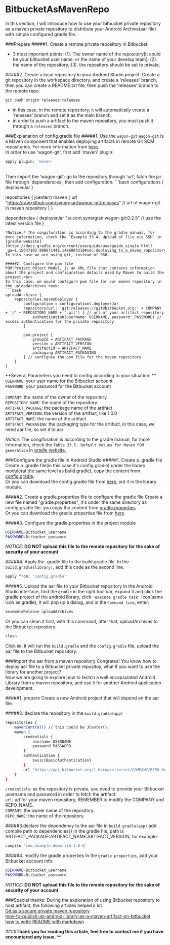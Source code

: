 # BitbucketAsMavenRepo

In this section, I will introduce how to use your bitbucket private repository as a maven private repository to distribute your Android Archive(aar file) with simple configured gradle file. 

###Prepare
#####1. Create a remote private repository in Bitbucket. 
* 3 most important points: (1). The owner name of the repository[it could be your bitbucket user name, or the name of your develop team]; (2). the name of the repository; (3). the repository should be set to private.

#####2. Create a local repository in your Android Studio project.
Create a git repository in the workspace directory, and create a 'releases' branch, then you can create a README.txt file, then push the 'releases' branch to the remote repo.
```bash
git push origin releases:releases
```
* in this case, in the remote repository, it will automatically create a 'releases' branch and set it as the main branch.
* in order to push a artifact to the maven repository, you must push it through a ```releases``` branch.

###Explanation of config.gradle file
#####1. Use the `wagon-git` 
`Wagon-git` is a Maven component that enables deploying artifacts in remote Git SCM repositories. For more information from [here](http://synergian.github.io/wagon-git/index.html).<br>
In order to use 'wagon-git', first add 'maven' plugin: 
```bash
apply plugin: 'maven'
```
<br>
Then import the 'wagon-git':
go to the repository through 'url', fatch the jar file through 'dependencies', then add configuration:
```bash
configurations {
    deployerJar
}

repositories {
    jcenter()
    maven {
        url "https://raw.github.com/synergian/wagon-git/releases"  // url of wagon-git in maven repository
    }
}

dependencies {
    deployerJar "ar.com.synergian:wagon-git:0.2.5"  // use the latest version file 
}
```
*Notice:* The congifuration is according to the gradle manual, for more information, check the `Example 33.4. Upload of file via SSH` in [gradle website](https://docs.gradle.org/current/userguide/userguide_single.html?_ga=1.15647102.998671448.1486064310#sec:deploying_to_a_maven_repository). In this case we are using git, instead of SSH.

#####2. Configure the pom file
POM:Project Object Model, is an XML file that contains information about the project and configuration details used by Maven to build the project.<br>
In this case, we would configure pom file for our maven repository in the uploadArchives task:
```bash
uploadArchives {
    repositories.mavenDeployer {
        configuration = configurations.deployerJar
        repository(url: 'git:releases://git@bitbucket.org:' + COMPANY + '/' + REPOSITORY_NAME + '.git') { // url of your artifact repository
            authentication(userName: USERNAME, password: PASSWORD) // access authentication for the private repository
        }

        pom.project {
            groupId = ARTIFACT_PACKAGE
            version = ARTIFACT_VERSION
            artifactId = ARTIFACT_NAME
            packaging ARTIFACT_PACKAGING
        } // configure the pom file for the maven repository
    }
}
```
**Several Parameters you need to config according to your situation: **<br>
`USERNAME`: your user name for the Bitbucket account<br>
`PASSWORD`: your password for the Bitbucket account<br>
<br>
`COMPANY`: the name of the owner of the repository<br>
`REPOSITORY_NAME`: the name of the repository<br>
`ARTIFACT_PACKAGE`: the package name of the artifact<br>
`ARTIFACT_VERSION`: the version of the artifact, like 1.0.0<br>
`ARTIFACT_NAME`: the name of the artifact<br>
`ARTIFACT_PACKAGING`: the packaging type for the artifact, in this case, we need aar file, so set it to aar<br>

*Notice:* The congifuration is according to the gradle manual, for more information, check the `Table 33.5. Default Values for Maven POM generation` in [gradle website](https://docs.gradle.org/current/userguide/userguide_single.html?_ga=1.15647102.998671448.1486064310#sec:maven_pom_generation).

###Configure the gradle file in Android Studio
#####1. Create a .gradle file
Create a .gradle file(in this case,it's config.gradle) under the library module(at the same level as build.gradle), copy the content from [config.gradle](https://github.com/liwangjing/BitbucketAsMavenRepo/blob/master/config.gradle).<br>
Or you can download the config.gradle file from [here](https://github.com/liwangjing/BitbucketAsMavenRepo), put it in the library module.

#####2. Create a gradle.properties file to configure the gradle file
Create a new file named "gradle.properties", it's under the same directory as config.gradle file. you copy the content from [gradle.properties](https://github.com/liwangjing/BitbucketAsMavenRepo/blob/master/gradle.properties)<br>
Or you can download the gradle.properties file from [here](https://github.com/liwangjing/BitbucketAsMavenRepo)

#####3. Configure the gradle.properties in the project module
```bash
USERNAME=Bitbucket_username
PASSWORD=Bitbucket_password
```
*NOTICE:* **DO NOT upload this file to the remote repository for the sake of security of your account**

#####4. Apply the .gradle file to the build.gradle file.
In the `build.gradle(library)`, add this code as the second line.
```bash
apply from: 'config.gradle' 
```

#####5. Upload the aar file to your Bitbucket repository
In the Android Studio interface, find the `gradle` in the right tool bar,  expand it and click the gradle project of the android library, click `'execute gradle task'` icon(same icon as gradle), it will pop up a dialog, and in the `Command line`, enter:
```bash
assembleRelease uploadArchives
```
Or you can clean it first, with this command, after that, uploadArchives to the Bitbucket repository.
```bash
clean
```
Click `OK`, it will run the `build.gradle` and the `config.gradle` file, upload the aar file to the Bitbucket repository.


###Import the aar from a maven repository
Congrates! You know how to deploy aar file to a Bitbucket private repositoy, what if you want to use the library for another project?<br>
Now we are going to explore how to fectch a well encapsulated Android Library from a maven repository, and use it for another Android application development.

#####1. prepare
Create a new Android project that will depend on the aar file.

#####2. declare the repository in the `build.gradle(app)`
```bash
repositories {
    mavenCentral() // this could be JCenter().
    maven {
        credentials {
            username USERNAME
            password PASSWORD
        }
        authentication {
            basic(BasicAuthentication)
        }
        url "https://api.bitbucket.org/1.0/repositories/COMPANY/REPO_NAME/raw/releases" // you need to configure the COMPANY & REPO_NAME.
    }
}
```
`credentials`: as the repository is private, you need to provide your Bitbucket username and password in order to fetch the artifact.<br>
`url`: url for your maven repository, REMEMBER to modify the COMPANY and REPO_NAME.<br>
`COMPANY`: the owner name of the repository.<br>
`REPO_NAME`: the name of the repository.<br>

#####3.declare the dependency to the aar file in `build.gradle(app)`
add compile path to dependencies{} in the gradle file, path is ARTIFACT_PACKAGE:ARTIFACT_NAME:ARTIFACT_VERSION, for example:
```bash
compile 'com.example.demo:lib:1.0.0'
```

#####4. modify the gradle.properties
In the ```gradle.properties```, add your Bitbucket account info:
```bash
USERNAME=Bitbucket_username
PASSWORD=Bitbucket_password
```
*NOTICE:* **DO NOT upload this file to the remote repository for the sake of security of your account**

###Special thanks:
During the exploration of using Bitbucket repository to host artifact, the following articles helped a lot.<br>
[Git as a secure private maven repository](http://jeroenmols.com/blog/2016/02/05/wagongit/)<br>
[how-to-publish-an-android-library-as-a-maven-artifact-on-bitbucket](http://stackoverflow.com/questions/33812099/how-to-publish-an-android-library-as-a-maven-artifact-on-bitbucket)<br>
[how to write README with markdown](http://georgeosddev.github.io/markdown-edit/)


####**Thank you for reading this article, feel free to contect me if you have encountered any issue. ^^**
